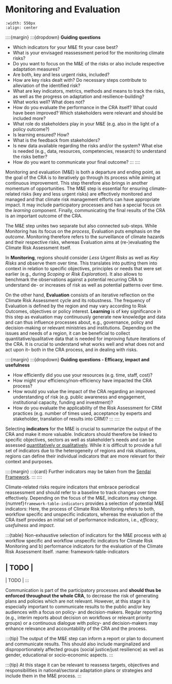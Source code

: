 Monitoring and Evaluation
=======================

```{figure} ../../images/framework/il_framework_ToolboxSteps_FigB_Monitoring_ring.png
:width: 550px
:align: center
```

::::{margin}
:::{dropdown} **Guiding questions**
- Which indicators for your M&E fit your case best?
- What is your envisaged reassessment period for the monitoring climate risks?
- Do you want to focus on the M&E of the risks or also include respective adaptation measures?
- Are both, key and less urgent risks, included?
- How are key risks dealt with? Do necessary steps contribute to alleviation of the identified risk?
- What are key indicators, metrics, methods and means to track the risks, as well as the progress on adaptation and resilience-building?
- What works well? What does not?
- How do you evaluate the performance in the CRA itself? What could have been improved? Which stakeholders were relevant and should be included more?
- What role do stakeholders play in your M&E (e.g. also in the light of a policy outcome?)
- Is learning ensured? How?
- What is the feedback from stakeholders?
- Is new data available regarding the risks and/or the system? What else is needed (e.g., data, resources, competencies, research) to understand the risks better?
- How do you want to communicate your final outcome?
:::
::::

Monitoring and evaluation (M&E) is both a departure and ending point, as the goal of the CRA is to iteratively go through its process while aiming at continuous improvement. This step therefore also brings in another momentum of opportunities. The M&E step is essential for ensuring climate-related risks (key and less urgent risks) are effectively monitored and managed and that climate risk management efforts can have appropriate impact. It may include participatory processes and has a special focus on the *learning* component. Finally, communicating the final results of the CRA is an important outcome of the CRA.

The M&E step unites two separate but also connected sub-steps. While Monitoring has its focus on the *process*, Evaluation puts emphasis on the *outcome*. Monitoring therefore refers to the surveillance of climate hazards and their respective risks, whereas Evaluation aims at (re-)evaluating the Climate Risk Assessment itself.


In **Monitoring**, regions should consider *Less Urgent Risks* as well as *Key Risks* and observe them over time. This translates into putting them into context in relation to specific objectives, principles or needs that were set earlier (e.g., during *Scoping* or *Risk Exploration*). It also allows to benchmark the observations against a potential recurring CRA to understand de- or increases of risk as well as potential patterns over time.

On the other hand, **Evaluation** consists of an iterative reflection on the Climate Risk Assessment cycle and its robustness. The frequency of Evaluation is defined by the region and may vary according to Risk Outcomes, objectives or policy interest. **Learning** is of key significance in this step as evaluation may continuously generate new knowledge and data and can thus influence processes about, e.g., governance, policy and decision-making or relevant ministries and institutions. Depending on the issues and needs of a region, it can be beneficial to collect quantitative/qualitative data that is needed for improving future iterations of the CRA. It is crucial to understand what works well and what does not and act upon it– both in the CRA process, and in dealing with risks.


::::{margin}
:::{dropdown} **Guiding questions - Efficacy, impact and usefulness**
- How efficiently did you use your resources (e.g. time, staff, cost)?
- How might your efficiency/non-efficiency have impacted the CRA process?
- How would you value the impact of the CRA regarding an improved understanding of risk (e.g. public awareness and engagement, institutional capacity, funding and investment)?
- How do you evaluate the applicability of the Risk Assessment for CRM practices (e.g. number of times used, acceptance by experts and stakeholder, translation of results into CRM)?
:::
::::

Selecting **indicators** for the M&E  is crucial to summarize the output of the CRA and make it more valuable. Indicators should therefore be linked to specific objectives, sectors as well as stakeholder’s needs and can be assessed [quantitatively or qualitatively](https://www.fullstory.com/blog/qualitative-vs-quantitative-data/#:~:text=Quantitative%20data%20is%20numbers%2Dbased,what%20happened%20behind%20certain%20behaviors). While it is difficult to provide a full set of indicators due to the heterogeneity of regions and risk situations, regions can define their individual indicators that are more relevant for their context and purposes. 


::::{margin}
:::{card}
Further indicators may be taken from the [Sendai Framework](https://www.undrr.org/implementing-sendai-framework/monitoring-sendai-framework). 
:::
::::

Climate-related risks require indicators that embrace periodical reassessment and should refer to a baseline to track changes over time effectively. Depending on the focus of the M&E, indicators may change. {numref}`framework-table-indicators` provides a selection of potential M&E indicators: Here, the process of Climate Risk Monitoring refers to both, workflow specific and unspecific indicators, whereas the evaluation of the CRA itself provides an initial set of performance indicators, i.e., *efficacy*, *usefulness* and *impact*.


:::{table} Non-exhaustive selection of indicators for the M&E process with a) workflow specific and workflow unspecific indicators for Climate Risk Monitoring and b) performance indicators for the evaluation of the Climate Risk Assessment itself.
:name: framework-table-indicators

| TODO |
--------
| TODO |
:::


Communication is part of the participatory processes and **should thus be enforced throughout the whole CRA**, to decrease the risk of generating plans and policies which are not relevant. However, at this stage it is especially important to communicate results  to the public and/or key audiences with a focus on policy- and decision-makers. Regular reporting (e.g., interim reports about decision on workflows or relevant priority groups) or a continuous dialogue with policy- and decision-makers may enhance relevance and accountability of the CRA and the process.

:::{tip}
The output of the M&E step can inform a report or plan to document and communicate results. This should also include marginalized and disproportionately affected groups (social justice/just resilience) as well as gender, educational or socio-economic aspects.
:::

:::{tip}
At this stage it can be relevant to reassess targets, objectives and responsibilities in national/sectoral adaptation plans or strategies and include them in the M&E process.
:::
